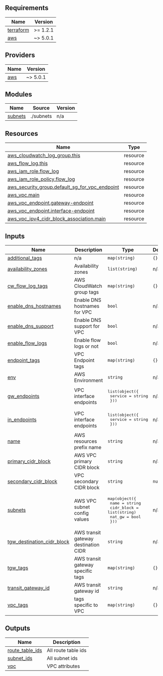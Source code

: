 <!-- BEGIN_TF_DOCS -->
## Requirements

| Name | Version |
|------|---------|
| <a name="requirement_terraform"></a> [terraform](#requirement\_terraform) | >= 1.2.1 |
| <a name="requirement_aws"></a> [aws](#requirement\_aws) | ~> 5.0.1 |

## Providers

| Name | Version |
|------|---------|
| <a name="provider_aws"></a> [aws](#provider\_aws) | ~> 5.0.1 |

## Modules

| Name | Source | Version |
|------|--------|---------|
| <a name="module_subnets"></a> [subnets](#module\_subnets) | ./subnets | n/a |

## Resources

| Name | Type |
|------|------|
| [aws_cloudwatch_log_group.this](https://registry.terraform.io/providers/hashicorp/aws/latest/docs/resources/cloudwatch_log_group) | resource |
| [aws_flow_log.this](https://registry.terraform.io/providers/hashicorp/aws/latest/docs/resources/flow_log) | resource |
| [aws_iam_role.flow_log](https://registry.terraform.io/providers/hashicorp/aws/latest/docs/resources/iam_role) | resource |
| [aws_iam_role_policy.flow_log](https://registry.terraform.io/providers/hashicorp/aws/latest/docs/resources/iam_role_policy) | resource |
| [aws_security_group.default_sg_for_vpc_endpoint](https://registry.terraform.io/providers/hashicorp/aws/latest/docs/resources/security_group) | resource |
| [aws_vpc.main](https://registry.terraform.io/providers/hashicorp/aws/latest/docs/resources/vpc) | resource |
| [aws_vpc_endpoint.gateway-endpoint](https://registry.terraform.io/providers/hashicorp/aws/latest/docs/resources/vpc_endpoint) | resource |
| [aws_vpc_endpoint.interface-endpoint](https://registry.terraform.io/providers/hashicorp/aws/latest/docs/resources/vpc_endpoint) | resource |
| [aws_vpc_ipv4_cidr_block_association.main](https://registry.terraform.io/providers/hashicorp/aws/latest/docs/resources/vpc_ipv4_cidr_block_association) | resource |

## Inputs

| Name | Description | Type | Default | Required |
|------|-------------|------|---------|:--------:|
| <a name="input_additional_tags"></a> [additional\_tags](#input\_additional\_tags) | n/a | `map(string)` | `{}` | no |
| <a name="input_availability_zones"></a> [availability\_zones](#input\_availability\_zones) | Availability zones | `list(string)` | n/a | yes |
| <a name="input_cw_flow_log_tags"></a> [cw\_flow\_log\_tags](#input\_cw\_flow\_log\_tags) | AWS CloudWatch group tags | `map(string)` | `{}` | no |
| <a name="input_enable_dns_hostnames"></a> [enable\_dns\_hostnames](#input\_enable\_dns\_hostnames) | Enable DNS hostnames for VPC | `bool` | n/a | yes |
| <a name="input_enable_dns_support"></a> [enable\_dns\_support](#input\_enable\_dns\_support) | Enable DNS support for VPC | `bool` | n/a | yes |
| <a name="input_enable_flow_logs"></a> [enable\_flow\_logs](#input\_enable\_flow\_logs) | Enable flow logs or not | `bool` | n/a | yes |
| <a name="input_endpoint_tags"></a> [endpoint\_tags](#input\_endpoint\_tags) | VPC Endpoint tags | `map(string)` | `{}` | no |
| <a name="input_env"></a> [env](#input\_env) | AWS Environment | `string` | n/a | yes |
| <a name="input_gw_endpoints"></a> [gw\_endpoints](#input\_gw\_endpoints) | VPC interface endpoints | <pre>list(object({<br>    service = string<br>  }))</pre> | n/a | yes |
| <a name="input_in_endpoints"></a> [in\_endpoints](#input\_in\_endpoints) | VPC interface endpoints | <pre>list(object({<br>    service = string<br>  }))</pre> | n/a | yes |
| <a name="input_name"></a> [name](#input\_name) | AWS resources prefix name | `string` | n/a | yes |
| <a name="input_primary_cidr_block"></a> [primary\_cidr\_block](#input\_primary\_cidr\_block) | AWS VPC primary CIDR block | `string` | n/a | yes |
| <a name="input_secondary_cidr_block"></a> [secondary\_cidr\_block](#input\_secondary\_cidr\_block) | VPC secondary CIDR block | `string` | `null` | no |
| <a name="input_subnets"></a> [subnets](#input\_subnets) | AWS VPC subnet config values | <pre>map(object({<br>    name = string<br>    cidr_block = list(string)<br>    nat_gw = bool<br>  }))</pre> | n/a | yes |
| <a name="input_tgw_destination_cidr_block"></a> [tgw\_destination\_cidr\_block](#input\_tgw\_destination\_cidr\_block) | AWS transit gateway destination CIDR | `string` | n/a | yes |
| <a name="input_tgw_tags"></a> [tgw\_tags](#input\_tgw\_tags) | AWS transit gateway specific tags | `map(string)` | `{}` | no |
| <a name="input_transit_gateway_id"></a> [transit\_gateway\_id](#input\_transit\_gateway\_id) | AWS transit gateway id | `string` | n/a | yes |
| <a name="input_vpc_tags"></a> [vpc\_tags](#input\_vpc\_tags) | tags specific to VPC | `map(string)` | `{}` | no |

## Outputs

| Name | Description |
|------|-------------|
| <a name="output_route_table_ids"></a> [route\_table\_ids](#output\_route\_table\_ids) | All route table ids |
| <a name="output_subnet_ids"></a> [subnet\_ids](#output\_subnet\_ids) | All subnet ids |
| <a name="output_vpc"></a> [vpc](#output\_vpc) | VPC attributes |
<!-- END_TF_DOCS -->
